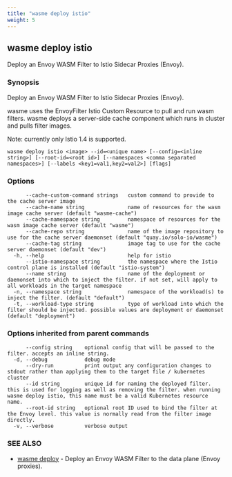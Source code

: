 ```yaml
---
title: "wasme deploy istio"
weight: 5
---
```

## wasme deploy istio

Deploy an Envoy WASM Filter to Istio Sidecar Proxies (Envoy).

### Synopsis

Deploy an Envoy WASM Filter to Istio Sidecar Proxies (Envoy).

wasme uses the EnvoyFilter Istio Custom Resource to pull and run wasm filters.
wasme deploys a server-side cache component which runs in cluster and pulls filter images.

Note: currently only Istio 1.4 is supported.


```
wasme deploy istio <image> --id=<unique name> [--config=<inline string>] [--root-id=<root id>] [--namespaces <comma separated namespaces>] [--labels <key1=val1,key2=val2>] [flags]
```

### Options

```
      --cache-custom-command strings   custom command to provide to the cache server image
      --cache-name string              name of resources for the wasm image cache server (default "wasme-cache")
      --cache-namespace string         namespace of resources for the wasm image cache server (default "wasme")
      --cache-repo string              name of the image repository to use for the cache server daemonset (default "quay.io/solo-io/wasme")
      --cache-tag string               image tag to use for the cache server daemonset (default "dev")
  -h, --help                           help for istio
      --istio-namespace string         the namespace where the Istio control plane is installed (default "istio-system")
      --name string                    name of the deployment or daemonset into which to inject the filter. if not set, will apply to all workloads in the target namespace
  -n, --namespace string               namespace of the workload(s) to inject the filter. (default "default")
  -t, --workload-type string           type of workload into which the filter should be injected. possible values are deployment or daemonset (default "deployment")
```

### Options inherited from parent commands

```
      --config string    optional config that will be passed to the filter. accepts an inline string.
  -d, --debug            debug mode
      --dry-run          print output any configuration changes to stdout rather than applying them to the target file / kubernetes cluster
      --id string        unique id for naming the deployed filter. this is used for logging as well as removing the filter. when running wasme deploy istio, this name must be a valid Kubernetes resource name.
      --root-id string   optional root ID used to bind the filter at the Envoy level. this value is normally read from the filter image directly.
  -v, --verbose          verbose output
```

### SEE ALSO

* [wasme deploy](../wasme_deploy)	 - Deploy an Envoy WASM Filter to the data plane (Envoy proxies).

